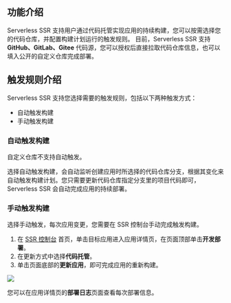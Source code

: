 ## 功能介绍
Serverless SSR 支持用户通过代码托管实现应用的持续构建，您可以按需选择您的代码仓库，并配置构建计划运行的触发规则。
目前，Serverless SSR 支持 **GitHub、GitLab、Gitee** 代码源，您可以授权后直接拉取代码仓库信息，也可以填入公开的自定义仓库完成部署。

## 触发规则介绍
Serverless SSR 支持您选择需要的触发规则，包括以下两种触发方式：
- 自动触发构建
- 手动触发构建

### 自动触发构建

<dx-alert infotype="explain" title="">
自定义仓库不支持自动触发。
</dx-alert>


选择自动触发构建，会自动监听创建应用时所选择的代码仓库分支，根据其变化来自动触发构建计划。您只需要更新代码仓库指定分支里的项目代码即可，Serverless SSR 会自动完成应用的持续部署。

### 手动触发构建
选择手动触发，每次应用变更，您需要在 SSR 控制台手动完成触发构建。
1. 在 [SSR 控制台](https://console.cloud.tencent.com/ssr) 首页，单击目标应用进入应用详情页，在页面顶部单击**开发部署**。
2. 在更新方式中选择**代码托管**。
3. 单击页面底部的**更新应用**，即可完成应用的重新构建。
<img src="https://main.qcloudimg.com/raw/cd8de036db8d1fe34384d082a55947d0.png">

您可以在应用详情页的**部署日志**页面查看每次部署信息。

